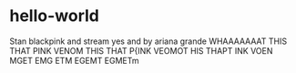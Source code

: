 # hello-world
Stan blackpink and stream yes and by ariana grande
WHAAAAAAAT
THIS THAT PINK VENOM THIS THAT P{INK VEOMOT HIS THAPT INK VOEN MGET EMG ETM EGEMT EGMETm
